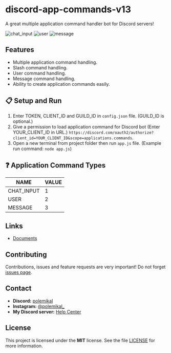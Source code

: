 # discord-app-commands-v13
  A great multiple application command handler bot for Discord servers!

![chat_input](https://user-images.githubusercontent.com/68484486/131280767-808f2148-1765-43be-a7f3-310473bdd57d.png)
![user](https://user-images.githubusercontent.com/68484486/131280771-9ec8adc8-e4d5-4d87-a492-02174c4783ed.png)
![message](https://user-images.githubusercontent.com/68484486/131280774-bd453034-2438-490c-8de2-c86385eae66a.png)

## Features

 - Multiple application command handling.
 - Slash command handling.
 - User command handling.
 - Message command handling.
 - Ability to create application commands easily.
 
## 📋 Setup and Run

 1. Enter TOKEN, CLIENT_ID and GUILD_ID in `config.json` file. (GUILD_ID is optional.)
 2. Give a permission to load application command for Discord bot (Enter YOUR_CLIENT_ID in URL.) `https://discord.com/oauth2/authorize?client_id=YOUR_CLIENT_ID&scope=applications.commands`.
 3. Open a new terminal from project folder then run `app.js` file. (Example run command: `node app.js`)

## ❓ Application Command Types

 | NAME              | VALUE |
 | ----------------- | ----- |
 | CHAT_INPUT        | 1     |
 | USER              | 2     |
 | MESSAGE           | 3     |

## Links

 - [Documents](https://discord.com/developers/docs/interactions/application-commands)

## Contributing

  Contributions, issues and feature requests are very important! Do not forget [issues page](https://github.com/polemikal/discord-app-commands-v13/issues).
  
## Contact

 - **Discord:** [polemikal](https://discord.com/users/593509502087725252)
 - **Instagram:** [@polemikal_](https://www.instagram.com/polemikal_/)
 - **My Discord server:** [Help Center](https://discord.gg/ExVjphdKgU)

## License

  This project is licensed under the **MIT** license. See the file [LICENSE](https://github.com/polemikal/discord-app-commands-v13/blob/main/LICENSE) for more information.
